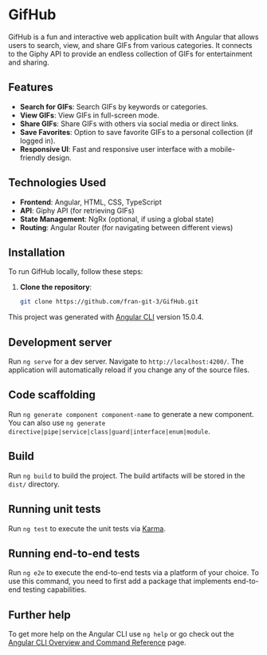 # GifHub

GifHub is a fun and interactive web application built with Angular that allows users to search, view, and share GIFs from various categories. It connects to the Giphy API to provide an endless collection of GIFs for entertainment and sharing.

## Features

- **Search for GIFs**: Search GIFs by keywords or categories.
- **View GIFs**: View GIFs in full-screen mode.
- **Share GIFs**: Share GIFs with others via social media or direct links.
- **Save Favorites**: Option to save favorite GIFs to a personal collection (if logged in).
- **Responsive UI**: Fast and responsive user interface with a mobile-friendly design.

## Technologies Used

- **Frontend**: Angular, HTML, CSS, TypeScript
- **API**: Giphy API (for retrieving GIFs)
- **State Management**: NgRx (optional, if using a global state)
- **Routing**: Angular Router (for navigating between different views)

## Installation

To run GifHub locally, follow these steps:

1. **Clone the repository**:
   ```bash
   git clone https://github.com/fran-git-3/GifHub.git

This project was generated with [Angular CLI](https://github.com/angular/angular-cli) version 15.0.4.

## Development server

Run `ng serve` for a dev server. Navigate to `http://localhost:4200/`. The application will automatically reload if you change any of the source files.

## Code scaffolding

Run `ng generate component component-name` to generate a new component. You can also use `ng generate directive|pipe|service|class|guard|interface|enum|module`.

## Build

Run `ng build` to build the project. The build artifacts will be stored in the `dist/` directory.

## Running unit tests

Run `ng test` to execute the unit tests via [Karma](https://karma-runner.github.io).

## Running end-to-end tests

Run `ng e2e` to execute the end-to-end tests via a platform of your choice. To use this command, you need to first add a package that implements end-to-end testing capabilities.

## Further help

To get more help on the Angular CLI use `ng help` or go check out the [Angular CLI Overview and Command Reference](https://angular.io/cli) page.
